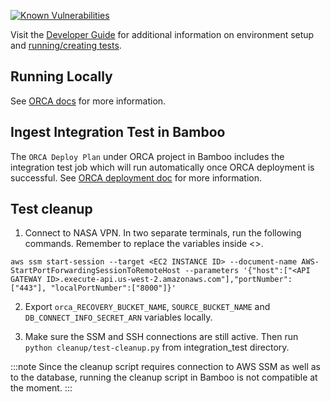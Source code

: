 [![Known Vulnerabilities](https://snyk.io/test/github/nasa/cumulus-orca/badge.svg?targetFile=tasks/shared_libraries/requirements-test.txt)](https://snyk.io/test/github/nasa/cumulus-orca?targetFile=tasks/shared_libraries/requirements-test.txt)

Visit the [Developer Guide](https://nasa.github.io/cumulus-orca/docs/developer/development-guide/code/contrib-code-intro)
for additional information on environment setup and [running/creating tests](https://nasa.github.io/cumulus-orca/docs/developer/development-guide/code/integration-tests).

## Running Locally
See [ORCA docs](https://nasa.github.io/cumulus-orca/docs/developer/development-guide/code/integration-tests) for more information.

## Ingest Integration Test in Bamboo
The `ORCA Deploy Plan` under ORCA project in Bamboo includes the integration test job which will run automatically once ORCA deployment is successful. See [ORCA deployment doc](https://github.com/nasa/cumulus-orca/blob/master/website/docs/developer/development-guide/code/versioning-releases.md#deploying-orca-buckets-rds-cluster-and-cumulus-orca-modules-via-bamboo) for more information.

## Test cleanup

1. Connect to NASA VPN. In two separate terminals, run the following commands. Remember to replace the variables inside <>.

```
aws ssm start-session --target <EC2 INSTANCE ID> --document-name AWS-StartPortForwardingSessionToRemoteHost --parameters '{"host":["<API GATEWAY ID>.execute-api.us-west-2.amazonaws.com"],"portNumber":["443"], "localPortNumber":["8000"]}'
```

2. Export `orca_RECOVERY_BUCKET_NAME`, `SOURCE_BUCKET_NAME` and `DB_CONNECT_INFO_SECRET_ARN` variables locally.

3. Make sure the SSM and SSH connections are still active. Then run `python cleanup/test-cleanup.py` from integration_test directory.

:::note
Since the cleanup script requires connection to AWS SSM as well as to the database, running the cleanup script in Bamboo is not compatible at the moment.
:::